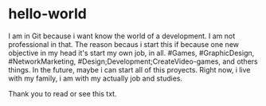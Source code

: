 # hello-world

I am in Git because i want know the world of a development. I am not professional in that. 
The reason becaus i start this if because one new objective in my head it's start my own job, in all.
#Games, #GraphicDesign, #NetworkMarketing, #Design;Development;CreateVideo-games, and others things.
In the future, maybe i can start all of this proyects. Right now, i live with my family, i am with my actually job and studies.

Thank you to read or see this txt.
